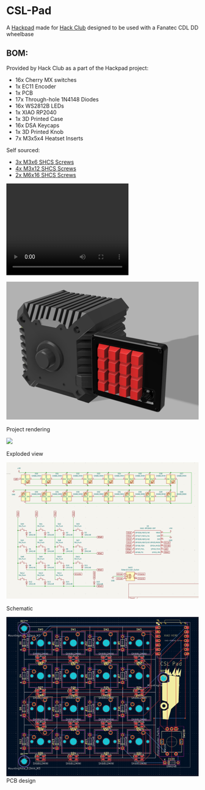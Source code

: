 # CSL-Pad
A [Hackpad](https://hackpad.hackclub.com/) made for [Hack Club](https://hackclub.com/) designed to be used with a Fanatec CDL DD wheelbase

## BOM:
Provided by Hack Club as a part of the Hackpad project:
 - 16x Cherry MX switches
 - 1x EC11 Encoder
 - 1x PCB
 - 17x Through-hole 1N4148 Diodes
 - 16x WS2812B LEDs
 - 1x XIAO RP2040
 - 1x 3D Printed Case
 - 16x DSA Keycaps
 - 1x 3D Printed Knob
 - 7x M3x5x4 Heatset Inserts
   
 Self sourced:
 - [3x M3x6 SHCS Screws](https://www.amazon.com/BNUOK-120pcs-Stainless-Threads-Spanner/dp/B0DJQG5YLF/ref=sr_1_2_sspa?crid=CRACPU7L2KC4&dib=eyJ2IjoiMSJ9.IMCY_53JHXm5rNDAjyYVu7BtEWK2lbl6ZRTYLSm09dUkGYZqyqbg4onIhqBgKfWZQ-cHt_QhAD7pIcmXD0e7RkiCsK1L7ik_0HRclK3k9YAh37S-kDjcX-T6UeqX8aHC8XLt1hIWsWsg-wUtcOLQgJV2gB70HIx5jwNEVcQPXUe72bSh_2U9xKkuOQbDS-uHjQ2ftxnDxcZOeuSoQw53MJq6Ah_pCiqsAtpXxshg3zI.lzkIw-GMszdDmza4k0AX-ZfpVpUoSKq0ElLhG5Aq70c&dib_tag=se&keywords=m3x6%2Bscrews&qid=1751311357&sprefix=m3x6%2Bscrews%2Caps%2C96&sr=8-2-spons&sp_csd=d2lkZ2V0TmFtZT1zcF9hdGY&th=1)
 - [4x M3x12 SHCS Screws](https://www.amazon.com/BNUOK-120pcs-Stainless-Threads-Spanner/dp/B0DJQG5YLF/ref=sr_1_2_sspa?crid=CRACPU7L2KC4&dib=eyJ2IjoiMSJ9.IMCY_53JHXm5rNDAjyYVu7BtEWK2lbl6ZRTYLSm09dUkGYZqyqbg4onIhqBgKfWZQ-cHt_QhAD7pIcmXD0e7RkiCsK1L7ik_0HRclK3k9YAh37S-kDjcX-T6UeqX8aHC8XLt1hIWsWsg-wUtcOLQgJV2gB70HIx5jwNEVcQPXUe72bSh_2U9xKkuOQbDS-uHjQ2ftxnDxcZOeuSoQw53MJq6Ah_pCiqsAtpXxshg3zI.lzkIw-GMszdDmza4k0AX-ZfpVpUoSKq0ElLhG5Aq70c&dib_tag=se&keywords=m3x6%2Bscrews&qid=1751311357&sprefix=m3x6%2Bscrews%2Caps%2C96&sr=8-2-spons&sp_csd=d2lkZ2V0TmFtZT1zcF9hdGY&th=1)
 - [2x M6x16 SHCS Screws](https://www.amazon.com/Socket-Screws-Bolts-Grade-Threaded/dp/B0BHZTQTK4/ref=sr_1_8?crid=3FZ5JU8CND7SY&dib=eyJ2IjoiMSJ9._3nf3lRPS4-Z1h-GmcgYkykDGhvfTKGtKxUxMjFOxoZFWxgzl28p2iYhYbMx6paz_pvnqEk6o7NZBcpiGU3DyP_gW7RwZxptuaxUwtK26W26_L4cFaLHQYBj31hmVKNRbkiwN98w6wpI3y07jnP388ls9EM1c_5we-SRsVVq3GQvOFSpcqaqd2mWm2Z2fnXbIYk4RHREun1UH-R3yyvpmfJY3gaVss4WYirR8YvSfmM.stwOLhIi8EKcY4arjH6RI3oYIWyppEjICw92XBlwVKw&dib_tag=se&keywords=m6x16+screws&qid=1751311447&sprefix=m6x16+screws%2Caps%2C98&sr=8-8)

<video src="https://github.com/destroyer796/CSL-Pad/blob/main/media/CSL%20Pad%20v3.mp4" width="320" height="240" controls></video>

<img src="https://github.com/destroyer796/CSL-Pad/blob/main/media/CSLPadFullScene.PNG"/>

Project rendering

<img src="https://github.com/destroyer796/CSL-Pad/blob/main/media/CSL-Pad-v3.gif"/>

Exploded view

<img src="https://github.com/destroyer796/CSL-Pad/blob/main/media/CSLPadSchematic.PNG"/>

Schematic

<img src="https://github.com/destroyer796/CSL-Pad/blob/main/media/CSLPadPCB.PNG"/>
PCB design
